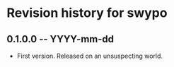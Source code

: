 # Revision history for swypo

## 0.1.0.0 -- YYYY-mm-dd

* First version. Released on an unsuspecting world.
